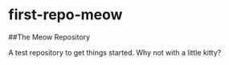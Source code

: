 # first-repo-meow
##The Meow Repository

A test repository to get things started. Why not with a little kitty?
